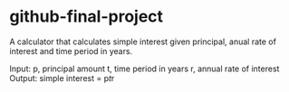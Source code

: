 # github-final-project

A calculator that calculates simple interest given principal, anual rate of interest and time period in years. 

Input: 
  p, principal amount
  t, time period in years
  r, annual rate of interest
Output:
  simple interest = p*t*r

